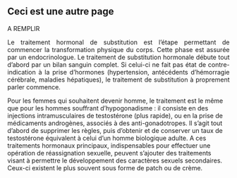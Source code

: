 ## Ceci est une autre page

A REMPLIR
<p align="justify">
Le traitement hormonal de substitution est l’étape permettant de commencer la transformation physique du corps. Cette phase est assurée par un endocrinologue. Le traitement de substitution hormonale débute tout d’abord par un bilan sanguin complet. Si celui-ci ne fait pas état de contre-indication à la prise d’hormones (hypertension, antécédents d’hémorragie cérébrale, maladies hépatiques), le traitement de substitution à proprement parler commence. 

Pour les femmes qui souhaitent devenir homme, le traitement est le même que pour les hommes souffrant d’hypogonadisme : il consiste en des injections intramusculaires de testostérone (plus rapide), ou en la prise de médicaments androgènes, associés à des anti-gonadotropes. Il s’agit tout d’abord de supprimer les règles, puis d’obtenir et de conserver un taux de testostérone équivalent à celui d’un homme biologique adulte. A ces traitements hormonaux principaux, indispensables pour effectuer une opération de réassignation sexuelle, peuvent s’ajouter des traitements visant à permettre le développement des caractères sexuels secondaires. Ceux-ci existent le plus souvent sous forme de patch ou de crème. 
</p>
